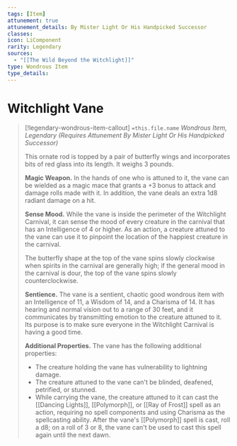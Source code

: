```yaml
---
tags: [Item]
attunement: true
attunement_details: By Mister Light Or His Handpicked Successor
classes: 
icon: LiComponent
rarity: Legendary
sources:
  - "[[The Wild Beyond the Witchlight]]"
type: Wondrous Item
type_details: 
---
```

# Witchlight Vane
>[!legendary-wondrous-item-callout] `=this.file.name`
>*Wondrous Item, Legendary (Requires Attunement By Mister Light Or His Handpicked Successor)*
>
>This ornate rod is topped by a pair of butterfly wings and incorporates bits of red glass into its length. It weighs 3 pounds.
>
>**Magic Weapon.** In the hands of one who is attuned to it, the vane can be wielded as a magic mace that grants a +3 bonus to attack and damage rolls made with it. In addition, the vane deals an extra 1d8 radiant damage on a hit.
>
>**Sense Mood.** While the vane is inside the perimeter of the Witchlight Carnival, it can sense the mood of every creature in the carnival that has an Intelligence of 4 or higher. As an action, a creature attuned to the vane can use it to pinpoint the location of the happiest creature in the carnival.
>
>The butterfly shape at the top of the vane spins slowly clockwise when spirits in the carnival are generally high; if the general mood in the carnival is dour, the top of the vane spins slowly counterclockwise.
>
>**Sentience.** The vane is a sentient, chaotic good wondrous item with an Intelligence of 11, a Wisdom of 14, and a Charisma of 14. It has hearing and normal vision out to a range of 30 feet, and it communicates by transmitting emotion to the creature attuned to it. Its purpose is to make sure everyone in the Witchlight Carnival is having a good time.
>
>**Additional Properties.** The vane has the following additional properties:
>
>* The creature holding the vane has vulnerability to lightning damage.
>* The creature attuned to the vane can't be blinded, deafened, petrified, or stunned.
>* While carrying the vane, the creature attuned to it can cast the [[Dancing Lights]], [[Polymorph]], or [[Ray of Frost]] spell as an action, requiring no spell components and using Charisma as the spellcasting ability. After the vane's [[Polymorph]] spell is cast, roll a d8; on a roll of 3 or 8, the vane can't be used to cast this spell again until the next dawn.
>
>
